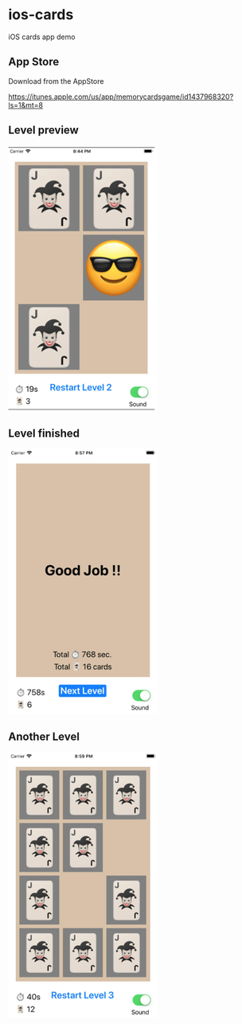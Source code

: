 # ios-cards
iOS cards app demo

## App Store

Download from the AppStore

https://itunes.apple.com/us/app/memorycardsgame/id1437968320?ls=1&mt=8


## Level preview

<img src="appstore/ios_capture_01.jpg"
     alt="Capture"
     width="300" />

## Level finished
<img src="appstore/ios_capture_02.jpg"
     alt="Capture"
     width="300" />
     
## Another Level

<img src="appstore/ios_capture_03.jpg"
     alt="Capture"
     width="300" />
